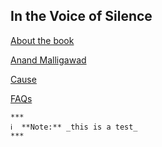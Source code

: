 ## In the Voice of Silence

[About the book](about.md)

[Anand Malligawad](anand.md)

[Cause](cause.md)

[FAQs](faq.md)

    ***
    ℹ️  **Note:** _this is a test_
    ***

